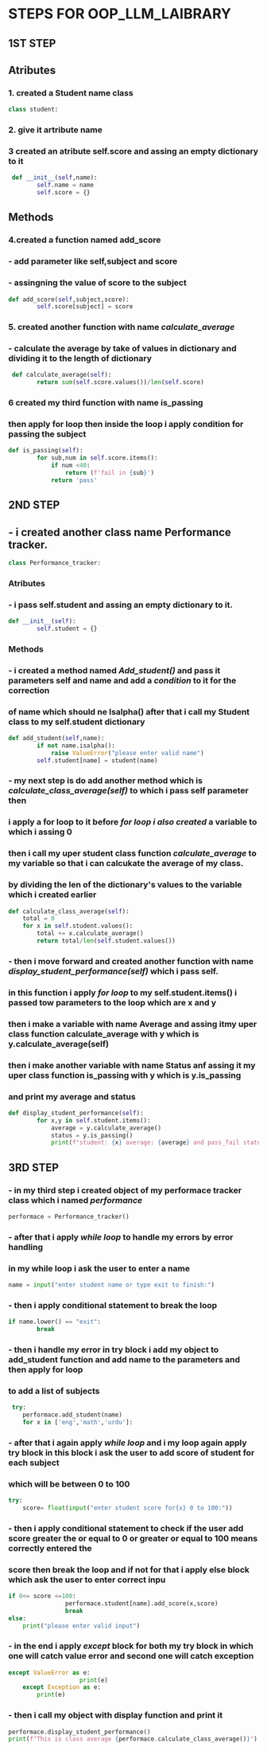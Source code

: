 # STEPS FOR OOP_LLM_LAIBRARY

## 1ST STEP
## Atributes
### 1. created a **Student** name class
```python
class student:
```
### 2. give it artribute name
### 3 created an atribute self.score and assing an empty dictionary to it
```python
 def __init__(self,name):
        self.name = name
        self.score = {}
```
## Methods
### 4.created a function named add_score
### - add parameter like self,subject and score
### - assingning the value of score to the subject 
```python
def add_score(self,subject,score):
        self.score[subject] = score
```
### 5. created another function with name *calculate_average*
### - calculate the average by take of values in dictionary and dividing it to the length of dictionary
```python
 def calculate_average(self):
        return sum(self.score.values())/len(self.score)
```
### 6 created my third function with name **is_passing**
### then apply for loop then inside the loop i apply condition for passing the subject
```python
def is_passing(self):
        for sub,num in self.score.items():
            if num <40:
                return (f'fail in {sub}')
            return 'pass'
```
## 2ND STEP
## - i created another class name **Performance tracker**.
```python
class Performance_tracker:
```
### Atributes
### - i pass self.student and assing an empty dictionary to it.
```python
def __init__(self):
        self.student = {}
```

### Methods

### - i created a method named *Add_student()* and pass it parameters self and name and add a *condition* to it  for the correction
### of name which should ne Isalpha() after that i call my Student class to my self.student dictionary

```python
def add_student(self,name):
        if not name.isalpha():
            raise ValueError("please enter valid name")
        self.student[name] = student(name)
```
### - my next step is do add another method which is *calculate_class_average(self)* to which i pass self parameter then
### i apply a for loop to it before *for loop i also created* a variable to  which i assing 0
### then i call my uper student class function *calculate_average* to my variable so that i can calcukate the average of my class.
### by dividing the len of the dictionary's values to the variable which i created earlier
```python
def calculate_class_average(self):
    total = 0
    for x in self.student.values():
        total += x.calculate_average()
        return total/len(self.student.values())
```
### - then i move forward and created another function with name *display_student_performance(self)* which i pass self.
### in this function i apply *for loop* to my self.student.items() i passed tow parameters to the loop which are x and y
### then i make a variable with name Average and assing itmy uper class function calculate_average with y which is y.calculate_average(self)
### then i make another variable with name Status anf assing it my uper class function is_passing with y which is y.is_passing
### and print my average and status

```python
def display_student_performance(self):
        for x,y in self.student.items():
            average = y.calculate_average()
            status = y.is_passing()
            print(f"student: {x} average: {average} and pass_fail status: {status}")
```
## 3RD STEP 
### - in my third step i created object of my performace tracker class which i named *performance*
```python
performace = Performance_tracker()
```
### - after that i apply *while loop* to handle my errors by **error handling**
### in my while loop i ask the user to enter a name
```python
name = input("enter student name or type exit to finish:")
```
### - then i apply conditional statement to break the loop
```python
if name.lower() == "exit":
        break
```
### - then i handle my error  in **try block** i add my object to add_student function and add name to the parameters and then apply for loop
### to add a list of subjects
```python
 try:
    performace.add_student(name)
    for x in ['eng','math','urdu']:
```
### - after that i again apply *while loop* and i my loop again apply try block in this block i ask the user to add score of student for each subject
### which will be between 0 to 100
```python
try:
    score= float(input("enter student score for{x} 0 to 100:"))
```
### - then i apply conditional statement to check if the user add score greater the or equal to 0 or greater  or equal to 100 means correctly entered the 
### score then break the loop and if not for that i apply else block which ask the user to enter correct inpu
```python
if 0<= score <=100:
                performace.student[name].add_score(x,score)
                break
else:
    print("please enter valid input")
```
### - in the end i apply *except* block for both my try block in which one will catch value error and second one will catch exception
```python
except ValueError as e:
                    print(e)
    except Exception as e:
        print(e)
```
### - then i call my object with display function and print it
```python
performace.display_student_performance()
print(f"This is class average {performace.calculate_class_average()}")
```



